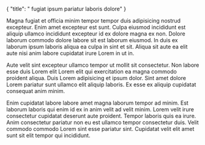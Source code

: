 {
"title": " fugiat ipsum pariatur laboris dolore"
}

Magna fugiat et officia minim tempor tempor duis adipisicing nostrud excepteur. Enim amet excepteur est sunt. Culpa eiusmod incididunt est aliquip ullamco incididunt excepteur id ex dolore magna ex non. Dolore laborum commodo dolore labore sit est laborum eiusmod. In duis ex laborum ipsum laboris aliqua ea culpa in sint et sit. Aliqua sit aute ea elit aute nisi anim labore cupidatat irure Lorem in ut in.

Aute velit sint excepteur ullamco tempor ut mollit sit consectetur. Non labore esse duis Lorem elit Lorem elit qui exercitation ea magna commodo proident aliqua. Duis Lorem adipisicing et ipsum dolor. Sint amet dolore Lorem pariatur sunt ullamco elit aliquip laboris. Ex esse ex aliquip cupidatat consequat anim minim.

Enim cupidatat labore labore amet magna laborum tempor ad minim. Est laborum laboris qui enim id ex in anim velit ad velit minim. Lorem velit irure consectetur cupidatat deserunt aute proident. Tempor laboris quis ea irure. Anim consectetur pariatur non eu est ullamco tempor consectetur duis. Velit commodo commodo Lorem sint esse pariatur sint. Cupidatat velit elit amet sunt sit elit tempor qui incididunt.